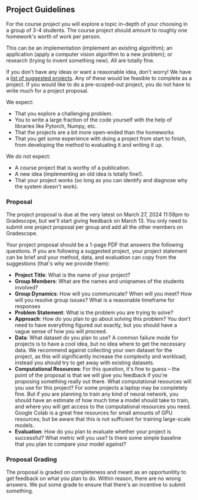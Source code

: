 ## Project Guidelines
For the course project you will explore a topic in-depth of your choosing in a group of 3-4 students. The course project should amount to roughly one homework's worth of work per person.

This can be an implementation (implement an existing algorithm); an application (apply a computer vision algorithm to a new problem); or research (trying to invent something new). All are totally fine.

If you don't have any ideas or want a reasonable idea, don't worry! We have a [list of suggested projects](https://docs.google.com/document/d/1R3Tc_cFyHcLxhi1K-6H7IPWpwoSRS0MnC4bfvkAeqao/edit?usp=sharing). Any of these would be feasible to complete as a project. If you would like to do a pre-scoped-out project, you do not have to write much for a project proposal.

We expect:
- That you explore a challenging problem.
- You to write a large fraction of the code yourself with the help of libraries like Pytorch, Numpy, etc.
- That the projects are a bit more open-ended than the homeworks
- That you get some experience with doing a project from start to finish, from developing the method to evaluating it and writing it up.

We do not expect:
- A course project that is worthy of a publication.
- A new idea (implementing an old idea is totally fine!).
- That your project works (so long as you can identify and diagnose why the system doesn't work).

### Proposal 

The project proposal is due at the very latest on March 27, 2024 11:59pm to Gradescope, but we'll start giving feedback on March 13. You only need to submit one project proposal per group and add all the other members on Gradescope.

Your project proposal should be a 1-page PDF that answers the following questions. If you are following a suggested project, your project statement can be brief and your method, data, and evaluation can copy from the suggestions (that's why we provide them):

- **Project Title**: What is the name of your project?
- **Group Members**: What are the names and uniqnames of the students involved?
- **Group Dynamics**: How will you communicate? When will you meet? How will you resolve group issues? What is a reasonable timeframe for responses
- **Problem Statement**: What is the problem you are trying to solve?
- **Approach**: How do you plan to go about solving this problem? You don’t need to have everything figured out exactly, but you should have a vague sense of how you will proceed.
- **Data**: What dataset do you plan to use? A common failure mode for projects is to have a cool idea, but no idea where to get the necessary data. We recommend against collecting your own dataset for the project, as this will significantly increase the complexity and workload; instead you should try to get away with existing datasets.
- **Computational Resources**: For this question, it's fine to guess – the point of the proposal is that we will give you feedback if you're proposing something really out there. What computational resources will you use for this project? For some projects a laptop may be completely fine. But if you are planning to train any kind of neural network, you should have an estimate of how much time a model should take to train, and where you will get access to the computational resources you need. Google Colab is a great free resources for small amounts of GPU resources; but be aware that this is not sufficient for training large-scale models.
- **Evaluation**: How do you plan to evaluate whether your project is successful? What metric will you use? Is there some simple baseline that you plan to compare your model against?

### Proposal Grading
The proposal is graded on completeness and meant as an opportunitity to get feedback on what you plan to do. Within reason, there are no wrong answers. We put some grade to ensure that there's an incentive to submit something.

